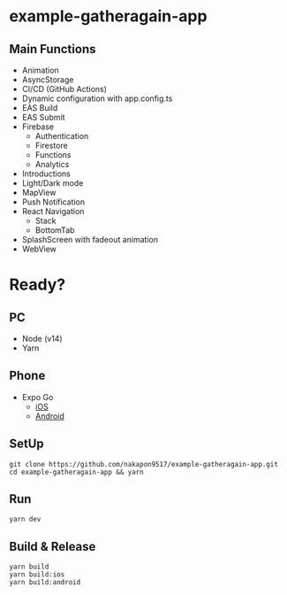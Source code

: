 # example-gatheragain-app

## Main Functions

- Animation
- AsyncStorage
- CI/CD (GitHub Actions)
- Dynamic configuration with app.config.ts
- EAS Build
- EAS Submit
- Firebase
  - Authentication
  - Firestore
  - Functions
  - Analytics
- Introductions
- Light/Dark mode
- MapView
- Push Notification
- React Navigation
  - Stack
  - BottomTab
- SplashScreen with fadeout animation
- WebView

# Ready?

## PC

- Node (v14)
- Yarn

## Phone

- Expo Go
  - [iOS](https://apps.apple.com/jp/app/expo-go/id982107779)
  - [Android](https://play.google.com/store/apps/details?id=host.exp.exponent)

## SetUp

```
git clone https://github.com/nakapon9517/example-gatheragain-app.git
cd example-gatheragain-app && yarn
```

## Run

```
yarn dev
```

## Build & Release

```
yarn build
yarn build:ios
yarn build:android
```
